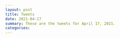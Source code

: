 ```yaml
---
layout: post
title: Tweets
date: 2021-04-17
summary: These are the tweets for April 17, 2021.
categories:
---
```


